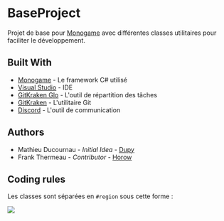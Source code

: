 # BaseProject
Projet de base pour [Monogame](http://www.monogame.net/ "Monogame website : http://www.monogame.net/") avec différentes classes utilitaires pour faciliter le développement.

## Built With

- [Monogame](http://www.monogame.net/ "Monogame website : http://www.monogame.net/") - Le framework C# utilisé
- [Visual Studio](https://www.visualstudio.com/fr/ "Visual Studio website : https://www.visualstudio.com/fr/") - IDE
- [GitKraken Glo](https://www.gitkraken.com/glo "Glo website : https://www.gitkraken.com/glo") - L'outil de répartition des tâches
- [GitKraken](https://www.gitkraken.com/ "GitKraken website : https://www.gitkraken.com/") - L'utilitaire Git
- [Discord](https://discordapp.com/ "Discord website : https://discordapp.com/") - L'outil de communication

## Authors

- Mathieu Ducournau - *Initial Idea* - [Dupy](https://github.com/Thedupy) 
- Frank Thermeau - *Contributor* - [Horow](https://github.com/Fractaos)

## Coding rules

Les classes sont séparées en `#region` sous cette forme :

![](https://i.imgur.com/kGJ8SDw.png)





